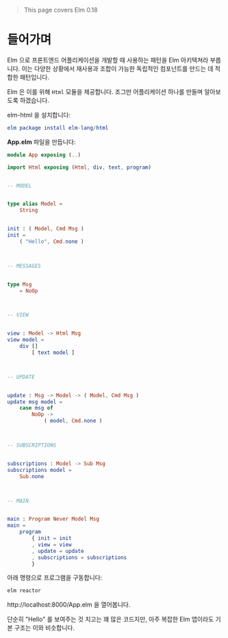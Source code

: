 > This page covers Elm 0.18

# 들어가며

Elm 으로 프론트엔드 어플리케이션을 개발할 때 사용하는 패턴을 Elm 아키텍쳐라 부릅니다. 이는 다양한 상황에서 재사용과 조합이 가능한 독립적인 컴포넌트를 만드는 데 적합한 패턴입니다.

Elm 은 이를 위해 `Html` 모듈을 제공합니다. 조그만 어플리케이션 하나를 만들며 알아보도록 하겠습니다.

elm-html 을 설치합니다:

```elm
elm package install elm-lang/html
```

__App.elm__ 파일을 만듭니다:

```elm
module App exposing (..)

import Html exposing (Html, div, text, program)


-- MODEL


type alias Model =
    String


init : ( Model, Cmd Msg )
init =
    ( "Hello", Cmd.none )



-- MESSAGES


type Msg
    = NoOp



-- VIEW


view : Model -> Html Msg
view model =
    div []
        [ text model ]



-- UPDATE


update : Msg -> Model -> ( Model, Cmd Msg )
update msg model =
    case msg of
        NoOp ->
            ( model, Cmd.none )



-- SUBSCRIPTIONS


subscriptions : Model -> Sub Msg
subscriptions model =
    Sub.none



-- MAIN


main : Program Never Model Msg
main =
    program
        { init = init
        , view = view
        , update = update
        , subscriptions = subscriptions
        }
```

아래 명령으로 프로그램을 구동합니다:

```bash
elm reactor
```

http://localhost:8000/App.elm 을 열어봅니다.

단순히 "Hello" 를 보여주는 것 치고는 꽤 많은 코드지만, 아주 복잡한 Elm 앱이라도 기본 구조는 이와 비슷합니다.
